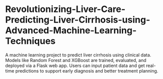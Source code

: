 # Revolutionizing-Liver-Care-Predicting-Liver-Cirrhosis-using-Advanced-Machine-Learning-Techniques
A machine learning project to predict liver cirrhosis using clinical data. Models like Random Forest and XGBoost are trained, evaluated, and deployed via a Flask web app. Users can input patient data and get real-time predictions to support early diagnosis and better treatment planning.
